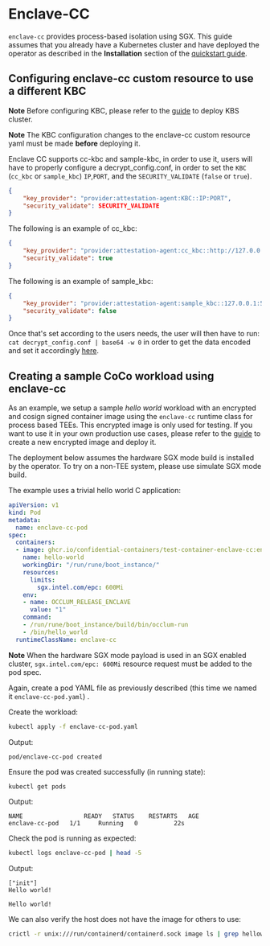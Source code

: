# Enclave-CC

`enclave-cc` provides process-based isolation using SGX.
This guide assumes that you already have a Kubernetes cluster
and have deployed the operator as described in the **Installation**
section of the [quickstart guide](../quickstart.md).

## Configuring enclave-cc custom resource to use a different KBC

**Note** Before configuring KBC, please refer to the [guide](../quickstart.md#deploy-and-configure-tenant-side-coco-key-broker-system-cluster) to deploy KBS cluster.

**Note** The KBC configuration changes to the enclave-cc custom resource yaml 
must be made **before** deploying it. 

Enclave CC supports cc-kbc and sample-kbc, in order to use it, users will have to
properly configure a decrypt_config.conf, in order to set the `KBC` (`cc_kbc`
or `sample_kbc`) `IP`,`PORT`, and the `SECURITY_VALIDATE` (`false` or  `true`).

```json
{
    "key_provider": "provider:attestation-agent:KBC::IP:PORT",
    "security_validate": SECURITY_VALIDATE
}
```

The following is an example of cc_kbc:

```json
{
    "key_provider": "provider:attestation-agent:cc_kbc::http://127.0.0.1:8080",
    "security_validate": true
}
```
The following is an example of sample_kbc:

```json
{
    "key_provider": "provider:attestation-agent:sample_kbc::127.0.0.1:50000",
    "security_validate": false
}
```

Once that's set according to the users needs, the user will then have to run:
`cat decrypt_config.conf | base64 -w 0` in order to get the data encoded and
set it accordingly [here](https://github.com/confidential-containers/operator/blob/6f241fbc056f0a5d9e1bd2c10b2cedc0782b99ff/config/samples/enclave-cc/base/ccruntime-enclave-cc.yaml#L124).

## Creating a sample CoCo workload using enclave-cc

As an example, we setup a sample *hello world*
workload with an encrypted and cosign signed container image using the `enclave-cc` runtime class for process based TEEs. This encrypted image is only used for testing. If you want to use it in your own production use cases, please refer to the [guide](../quickstart.md#encrypting-an-image) to create a new encrypted image and deploy it.

The deployment below assumes the hardware SGX mode build is installed by the operator. To try on a non-TEE system, please
use simulate SGX mode build.

The example uses a trivial hello world C application:
```yaml
apiVersion: v1
kind: Pod
metadata:
  name: enclave-cc-pod
spec:
  containers:
  - image: ghcr.io/confidential-containers/test-container-enclave-cc:encrypted
    name: hello-world
    workingDir: "/run/rune/boot_instance/"
    resources:
      limits:
        sgx.intel.com/epc: 600Mi
    env:
    - name: OCCLUM_RELEASE_ENCLAVE
      value: "1"
    command:
    - /run/rune/boot_instance/build/bin/occlum-run
    - /bin/hello_world
  runtimeClassName: enclave-cc

```

**Note** When the hardware SGX mode payload is used in an SGX enabled cluster, `sgx.intel.com/epc: 600Mi`
resource request must be added to the pod spec.

Again, create a pod YAML file as previously described (this time we named it `enclave-cc-pod.yaml`) .

Create the workload:
```sh
kubectl apply -f enclave-cc-pod.yaml
```
Output:
```
pod/enclave-cc-pod created
```

Ensure the pod was created successfully (in running state):
```sh
kubectl get pods
```
Output:
```
NAME                 READY   STATUS    RESTARTS   AGE
enclave-cc-pod   1/1     Running   0          22s
```

Check the pod is running as expected:
```sh
kubectl logs enclave-cc-pod | head -5
```
Output:
```
["init"]
Hello world!

Hello world!

```

We can also verify the host does not have the image for others to use:
```sh
crictl -r unix:///run/containerd/containerd.sock image ls | grep helloworld_enc
```
